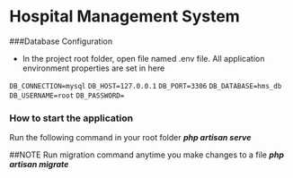 # Hospital Management System

###Database Configuration
- In the project root folder, open file named .env file. All application environment properties are set in here

`DB_CONNECTION=mysql`
`DB_HOST=127.0.0.1`
`DB_PORT=3306`
`DB_DATABASE=hms_db`
`DB_USERNAME=root`
`DB_PASSWORD=`

### How to start the application
Run the following command in your root folder **_php artisan serve_**

##NOTE 
Run migration command anytime you make changes to a file **_php artisan migrate_**

 
